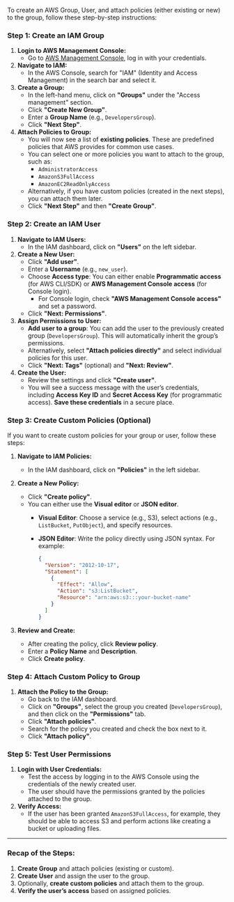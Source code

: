 To create an AWS Group, User, and attach policies (either existing or new) to the group, follow these step-by-step instructions:

### Step 1: Create an IAM Group

1. **Login to AWS Management Console:**
    - Go to [AWS Management Console](https://aws.amazon.com/console/), log in with your credentials.
2. **Navigate to IAM:**
    - In the AWS Console, search for "IAM" (Identity and Access Management) in the search bar and select it.
3. **Create a Group:**
    - In the left-hand menu, click on **"Groups"** under the "Access management" section.
    - Click **"Create New Group"**.
    - Enter a **Group Name** (e.g., `DevelopersGroup`).
    - Click **"Next Step"**.
4. **Attach Policies to Group:**
    - You will now see a list of **existing policies**. These are predefined policies that AWS provides for common use cases.
    - You can select one or more policies you want to attach to the group, such as:
        - `AdministratorAccess`
        - `AmazonS3FullAccess`
        - `AmazonEC2ReadOnlyAccess`
    - Alternatively, if you have custom policies (created in the next steps), you can attach them later.
    - Click **"Next Step"** and then **"Create Group"**.

### Step 2: Create an IAM User

1. **Navigate to IAM Users:**
    - In the IAM dashboard, click on **"Users"** on the left sidebar.
2. **Create a New User:**
    - Click **"Add user"**.
    - Enter a **Username** (e.g., `new_user`).
    - Choose **Access type**: You can either enable **Programmatic access** (for AWS CLI/SDK) or **AWS Management Console access** (for Console login).
        - For Console login, check **"AWS Management Console access"** and set a password.
    - Click **"Next: Permissions"**.
3. **Assign Permissions to User:**
    - **Add user to a group**: You can add the user to the previously created group (`DevelopersGroup`). This will automatically inherit the group’s permissions.
    - Alternatively, select **"Attach policies directly"** and select individual policies for this user.
    - Click **"Next: Tags"** (optional) and **"Next: Review"**.
4. **Create the User:**
    - Review the settings and click **"Create user"**.
    - You will see a success message with the user’s credentials, including **Access Key ID** and **Secret Access Key** (for programmatic access). **Save these credentials** in a secure place.

### Step 3: Create Custom Policies (Optional)

If you want to create custom policies for your group or user, follow these steps:

1. **Navigate to IAM Policies:**
    - In the IAM dashboard, click on **"Policies"** in the left sidebar.
2. **Create a New Policy:**
    - Click **"Create policy"**.
    - You can either use the **Visual editor** or **JSON editor**.
        - **Visual Editor**: Choose a service (e.g., S3), select actions (e.g., `ListBucket`, `PutObject`), and specify resources.
        - **JSON Editor**: Write the policy directly using JSON syntax. For example:
            
            ```json
            {
              "Version": "2012-10-17",
              "Statement": [
                {
                  "Effect": "Allow",
                  "Action": "s3:ListBucket",
                  "Resource": "arn:aws:s3:::your-bucket-name"
                }
              ]
            }
            
            ```
            
3. **Review and Create:**
    - After creating the policy, click **Review policy**.
    - Enter a **Policy Name** and **Description**.
    - Click **Create policy**.

### Step 4: Attach Custom Policy to Group

1. **Attach the Policy to the Group:**
    - Go back to the IAM dashboard.
    - Click on **"Groups"**, select the group you created (`DevelopersGroup`), and then click on the **"Permissions"** tab.
    - Click **"Attach policies"**.
    - Search for the policy you created and check the box next to it.
    - Click **"Attach policy"**.

### Step 5: Test User Permissions

1. **Login with User Credentials:**
    - Test the access by logging in to the AWS Console using the credentials of the newly created user.
    - The user should have the permissions granted by the policies attached to the group.
2. **Verify Access:**
    - If the user has been granted `AmazonS3FullAccess`, for example, they should be able to access S3 and perform actions like creating a bucket or uploading files.

---

### Recap of the Steps:

1. **Create Group** and attach policies (existing or custom).
2. **Create User** and assign the user to the group.
3. Optionally, **create custom policies** and attach them to the group.
4. **Verify the user’s access** based on assigned policies.
